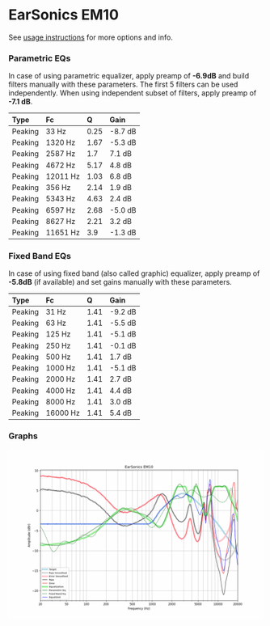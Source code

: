 # EarSonics EM10
See [usage instructions](https://github.com/jaakkopasanen/AutoEq#usage) for more options and info.

### Parametric EQs
In case of using parametric equalizer, apply preamp of **-6.9dB** and build filters manually
with these parameters. The first 5 filters can be used independently.
When using independent subset of filters, apply preamp of **-7.1 dB**.

| Type    | Fc       |    Q | Gain    |
|:--------|:---------|:-----|:--------|
| Peaking | 33 Hz    | 0.25 | -8.7 dB |
| Peaking | 1320 Hz  | 1.67 | -5.3 dB |
| Peaking | 2587 Hz  | 1.7  | 7.1 dB  |
| Peaking | 4672 Hz  | 5.17 | 4.8 dB  |
| Peaking | 12011 Hz | 1.03 | 6.8 dB  |
| Peaking | 356 Hz   | 2.14 | 1.9 dB  |
| Peaking | 5343 Hz  | 4.63 | 2.4 dB  |
| Peaking | 6597 Hz  | 2.68 | -5.0 dB |
| Peaking | 8627 Hz  | 2.21 | 3.2 dB  |
| Peaking | 11651 Hz | 3.9  | -1.3 dB |

### Fixed Band EQs
In case of using fixed band (also called graphic) equalizer, apply preamp of **-5.8dB**
(if available) and set gains manually with these parameters.

| Type    | Fc       |    Q | Gain    |
|:--------|:---------|:-----|:--------|
| Peaking | 31 Hz    | 1.41 | -9.2 dB |
| Peaking | 63 Hz    | 1.41 | -5.5 dB |
| Peaking | 125 Hz   | 1.41 | -5.1 dB |
| Peaking | 250 Hz   | 1.41 | -0.1 dB |
| Peaking | 500 Hz   | 1.41 | 1.7 dB  |
| Peaking | 1000 Hz  | 1.41 | -5.1 dB |
| Peaking | 2000 Hz  | 1.41 | 2.7 dB  |
| Peaking | 4000 Hz  | 1.41 | 4.4 dB  |
| Peaking | 8000 Hz  | 1.41 | 3.0 dB  |
| Peaking | 16000 Hz | 1.41 | 5.4 dB  |

### Graphs
![](./EarSonics%20EM10.png)